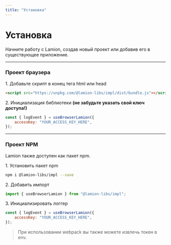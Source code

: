 ```yaml
---
title: "Установка"
---
```


# Установка

Начните работу с Lamion, создав новый проект или добавив его в существующее приложение.

---

### Проект браузера

1\. Добавьте скрипт в конец тега html или head

```html
<script src="https://unpkg.com/@lamion-libs/impl/dist/bundle.js"></script>
```

2\. Инициализация библиотеки **(не забудьте указать свой ключ доступа!)**

```js
const { logEvent } = useBrowserLamion({
    accessKey: "YOUR_ACCESS_KEY_HERE",
});
```

---

### Проект NPM

Lamion также доступен как пакет npm.

1\. Установить пакет npm

```sh
npm i @lamion-libs/impl --save
```

2\. Добавить импорт

```ts
import { useBrowserLamion } from "@lamion-libs/impl";
```

3\. Инициализировать логгер

```js
const { logEvent } = useBrowserLamion({
    accessKey: "YOUR_ACCESS_KEY_HERE",
});
```

> При использовании webpack вы также можете извлечь токен в env.